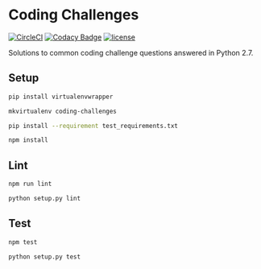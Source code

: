 # Coding Challenges

[![CircleCI](https://img.shields.io/circleci/project/github/suddi/coding-challenges.svg)](https://circleci.com/gh/suddi/coding-challenges)
[![Codacy Badge](https://api.codacy.com/project/badge/Grade/f49da84091a24ef8bae87bdc4ed10423)](https://www.codacy.com/app/Suddi/coding-challenges?utm_source=github.com&utm_medium=referral&utm_content=suddi/coding-challenges&utm_campaign=badger)
[![license](https://img.shields.io/github/license/suddi/coding-challenges.svg)](https://github.com/suddi/coding-challenges/blob/master/LICENSE)

Solutions to common coding challenge questions answered in Python 2.7.

## Setup

````sh
pip install virtualenvwrapper
````

````sh
mkvirtualenv coding-challenges

pip install --requirement test_requirements.txt

npm install
````

## Lint

````sh
npm run lint

python setup.py lint
````

## Test

````sh
npm test

python setup.py test
````
